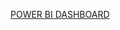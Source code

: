 [POWER BI DASHBOARD](https://app.powerbi.com/reportEmbed?reportId=f7fafefd-bc02-40a9-848f-d3ffe49c5165&autoAuth=true&ctid=168c05fc-dcc7-4aa8-ae05-6c848fe9cfac)

